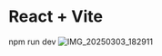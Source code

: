# React + Vite

npm run dev
![IMG_20250303_182911](https://github.com/user-attachments/assets/61539c3a-6e81-4c06-b98d-b10cf24c00e1)
